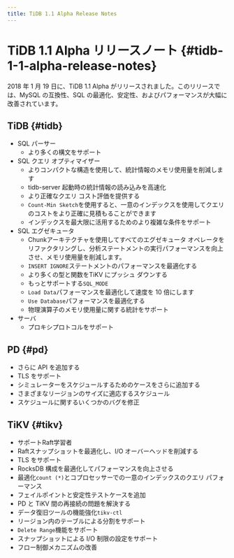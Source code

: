 ```yaml
---
title: TiDB 1.1 Alpha Release Notes
---
```


# TiDB 1.1 Alpha リリースノート {#tidb-1-1-alpha-release-notes}

2018 年 1 月 19 日に、TiDB 1.1 Alpha がリリースされました。このリリースでは、MySQL の互換性、SQL の最適化、安定性、およびパフォーマンスが大幅に改善されています。

## TiDB {#tidb}

-   SQL パーサー
    -   より多くの構文をサポート
-   SQL クエリ オプティマイザー
    -   よりコンパクトな構造を使用して、統計情報のメモリ使用量を削減します
    -   tidb-server 起動時の統計情報の読み込みを高速化
    -   より正確なクエリ コスト評価を提供する
    -   `Count-Min Sketch`を使用すると、一意のインデックスを使用してクエリのコストをより正確に見積もることができます
    -   インデックスを最大限に活用するためのより複雑な条件をサポート
-   SQL エグゼキュータ
    -   Chunkアーキテクチャを使用してすべてのエグゼキュータ オペレータをリファクタリングし、分析ステートメントの実行パフォーマンスを向上させ、メモリ使用量を削減します。
    -   `INSERT IGNORE`ステートメントのパフォーマンスを最適化する
    -   より多くの型と関数をTiKV にプッシュ ダウンする
    -   もっとサポートする`SQL_MODE`
    -   `Load Data`パフォーマンスを最適化して速度を 10 倍にします
    -   `Use Database`パフォーマンスを最適化する
    -   物理演算子のメモリ使用量に関する統計をサポート
-   サーバ
    -   プロキシプロトコルをサポート

## PD {#pd}

-   さらに API を追加する
-   TLS をサポート
-   シミュレーターをスケジュールするためのケースをさらに追加する
-   さまざまなリージョンのサイズに適応するスケジュール
-   スケジュールに関するいくつかのバグを修正

## TiKV {#tikv}

-   サポートRaft学習者
-   Raftスナップショットを最適化し、I/O オーバーヘッドを削減する
-   TLS をサポート
-   RocksDB 構成を最適化してパフォーマンスを向上させる
-   最適化`count (*)`とコプロセッサーでの一意のインデックスのクエリ パフォーマンス
-   フェイルポイントと安定性テストケースを追加
-   PD と TiKV 間の再接続の問題を解決する
-   データ復旧ツールの機能強化`tikv-ctl`
-   リージョン内のテーブルによる分割をサポート
-   `Delete Range`機能をサポート
-   スナップショットによる I/O 制限の設定をサポート
-   フロー制御メカニズムの改善

